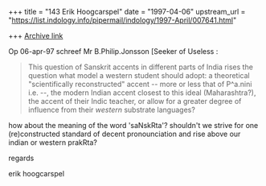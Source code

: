 +++
title = "143 Erik Hoogcarspel"
date = "1997-04-06"
upstream_url = "https://list.indology.info/pipermail/indology/1997-April/007641.html"

+++
[Archive link](https://list.indology.info/pipermail/indology/1997-April/007641.html)

Op 06-apr-97 schreef Mr B.Philip.Jonsson [Seeker of Useless :

>This question of Sanskrit accents in different parts of India rises the
>question what model a western student should adopt: a theoretical
>"scientifically reconstructed" accent -- more or less that of P^a.nini i.e.
>--, the modern Indian accent closest to this ideal (Maharashtra?), the
>accent of their Indic teacher, or allow for a greater degree of influence
>from their _western_ substrate languages?

how about the meaning of the word 'saNskRta'? shouldn't we strive for one
(re)constructed standard of decent pronounciation and rise above our indian or
western prakRta?


regards

erik hoogcarspel





